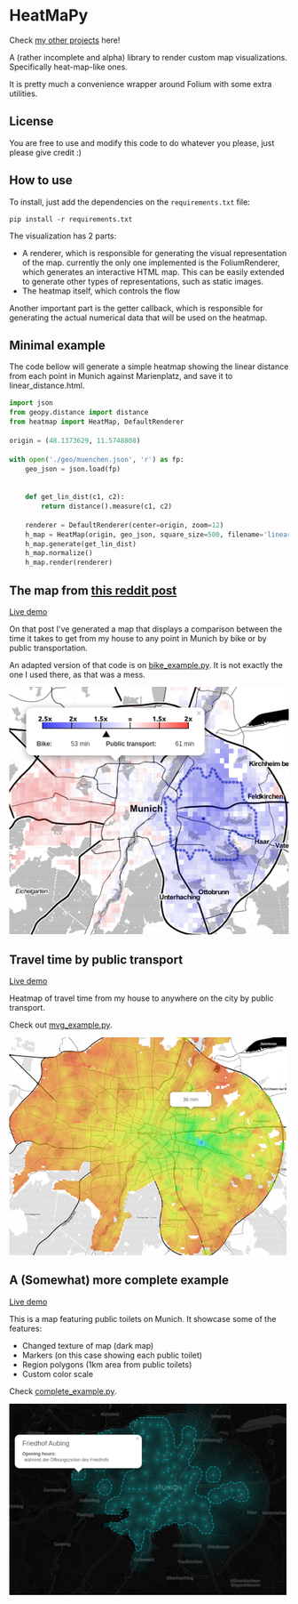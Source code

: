 
# HeatMaPy

Check [my other projects](https://gitlab.com/rgcalsaverini/index) here!

A (rather incomplete and alpha) library to render custom map visualizations.
Specifically heat-map-like ones.

It is pretty much a convenience wrapper around Folium with some extra utilities.

## License

You are free to use and modify this code to do whatever you please, just please give credit :) 

## How to use

To install, just add the dependencies on the `requirements.txt` file:

```shell script
pip install -r requirements.txt
```

The visualization has 2 parts:
- A renderer, which is responsible for generating the visual representation of the map.
currently the only one implemented is the FoliumRenderer, which generates an interactive HTML map.
This can be easily extended to generate other types of representations, such as static images.
- The heatmap itself, which controls the flow

Another important part is the getter callback, which is responsible for generating
the actual numerical data that will be used on the heatmap.

## Minimal example

The code bellow will generate a simple heatmap showing the linear distance from each point
in Munich against Marienplatz, and save it to linear_distance.html.

```python
import json
from geopy.distance import distance
from heatmap import HeatMap, DefaultRenderer

origin = (48.1373629, 11.5748808)

with open('./geo/muenchen.json', 'r') as fp:
    geo_json = json.load(fp)


    def get_lin_dist(c1, c2):
        return distance().measure(c1, c2)

    renderer = DefaultRenderer(center=origin, zoom=12)
    h_map = HeatMap(origin, geo_json, square_size=500, filename='linear_distance')
    h_map.generate(get_lin_dist)
    h_map.normalize()
    h_map.render(renderer)

```

## The map from [this reddit post](https://www.reddit.com/r/dataisbeautiful/comments/igwvxj/oc_ive_made_a_heatmap_of_the_travel_times_from/)

[Live demo](http://chupsy.calsaverini.com/heatmapy-demos/bike.html)

On that post I've generated a map that displays a comparison between the time it takes to
get from my house to any point in Munich by bike or by public transportation.

An adapted version of that code is on [bike_example.py](./bike_example.py). It is not exactly the
one I used there, as that was a mess.

![](docs/screenshot2.png)


## Travel time by public transport
[Live demo](http://chupsy.calsaverini.com/heatmapy-demos/mvg.html)

Heatmap of travel time from my house to anywhere on the city by public transport.

Check out [mvg_example.py](./mvg_example.py).

![](docs/screenshot3.png)


## A (Somewhat) more complete example

[Live demo](http://chupsy.calsaverini.com/heatmapy-demos/toilet.html)

This is a map featuring public toilets on Munich. It showcase some of the features:
- Changed texture of map (dark map)
- Markers (on this case showing each public toilet)
- Region polygons (1km area from public toilets)
- Custom color scale

Check [complete_example.py](./complete_example.py).

![](docs/screenshot1.png)

